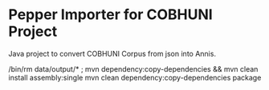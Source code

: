 # Pepper Importer for COBHUNI Project

Java project to convert COBHUNI Corpus from json into Annis.

/bin/rm data/output/* ; mvn dependency:copy-dependencies && mvn clean install assembly:single
mvn clean dependency:copy-dependencies package

